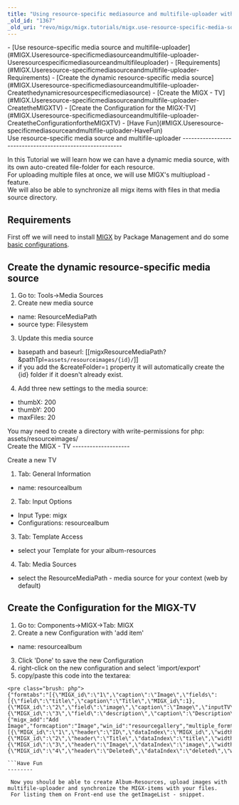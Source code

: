 ```yaml
---
title: "Using resource-specific mediasource and multifile-uploader with MIGX (Old Version)"
_old_id: "1367"
_old_uri: "revo/migx/migx.tutorials/migx.use-resource-specific-media-source-and-multifile-uploader"
---
```


<div>- [Use resource-specific media source and multifile-uploader](#MIGX.Useresource-specificmediasourceandmultifile-uploader-Useresourcespecificmediasourceandmultifileuploader)
- [Requirements](#MIGX.Useresource-specificmediasourceandmultifile-uploader-Requirements)
- [Create the dynamic resource-specific media source](#MIGX.Useresource-specificmediasourceandmultifile-uploader-Createthedynamicresourcespecificmediasource)
- [Create the MIGX - TV](#MIGX.Useresource-specificmediasourceandmultifile-uploader-CreatetheMIGXTV)
- [Create the Configuration for the MIGX-TV](#MIGX.Useresource-specificmediasourceandmultifile-uploader-CreatetheConfigurationfortheMIGXTV)
- [Have Fun](#MIGX.Useresource-specificmediasourceandmultifile-uploader-HaveFun)
 
</div>Use resource-specific media source and multifile-uploader
---------------------------------------------------------

 In this Tutorial we will learn how we can have a dynamic media source, with its own auto-created file-folder for each resource.   
 For uploading multiple files at once, we will use MIGX's multiupload - feature.   
 We will also be able to synchronize all migx items with files in that media source directory.

Requirements
------------

 First off we will need to install [MIGX](/extras/revo/migx "MIGX") by Package Management and do some [basic configurations](/extras/revo/migxdb/migxdb.configuration "MIGXdb.Configuration").

Create the dynamic resource-specific media source
-------------------------------------------------

1. Go to: Tools->Media Sources
2. Create new media source 
  - name: ResourceMediaPath
  - source type: Filesystem
3. Update this media source 
  - basepath and baseurl: \[\[migxResourceMediaPath? &pathTpl=`assets/resourceimages/{id}/`\]\]
  - if you add the &createFolder=`1` property it will automatically create the {id} folder if it doesn't already exist.
4. Add three new settings to the media source: 
  - thumbX: 200
  - thumbY: 200
  - maxFiles: 20

<div class="info"> You may need to create a directory with write-permissions for php: assets/resourceimages/ </div>Create the MIGX - TV
--------------------

 Create a new TV

1. Tab: General Information 
  - name: resourcealbum
2. Tab: Input Options 
  - Input Type: migx
  - Configurations: resourcealbum
3. Tab: Template Access 
  - select your Template for your album-resources
4. Tab: Media Sources 
  - select the ResourceMediaPath - media source for your context (web by default)

Create the Configuration for the MIGX-TV
----------------------------------------

1. Go to: Components->MIGX->Tab: MIGX
2. Create a new Configuration with 'add item' 
  - name: resourcealbum
3. Click 'Done' to save the new Configuration
4. right-click on the new configuration and select 'import/export'
5. copy/paste this code into the textarea:
 
```
<pre class="brush: php">
{"formtabs":"[{\"MIGX_id\":\"1\",\"caption\":\"Image\",\"fields\":[{\"field\":\"title\",\"caption\":\"Title\",\"MIGX_id\":1},{\"MIGX_id\":\"2\",\"field\":\"image\",\"caption\":\"Image\",\"inputTV\":\"\",\"inputTVtype\":\"image\",\"configs\":\"\",\"sourceFrom\":\"migx\",\"sources\":\"\",\"inputOptionValues\":\"\",\"default\":\"\"},{\"MIGX_id\":\"3\",\"field\":\"description\",\"caption\":\"Description\",\"inputTV\":\"\",\"inputTVtype\":\"\",\"configs\":\"\",\"sourceFrom\":\"config\",\"sources\":\"\",\"inputOptionValues\":\"\",\"default\":\"\"}]}]","contextmenus":"","actionbuttons":"upload||loadfromsource","columnbuttons":"","filters":"","extended":{"migx_add":"Add Image","formcaption":"Image","win_id":"resourcegallery","multiple_formtabs":"","packageName":"","classname":"","task":"","getlistsort":"","getlistsortdir":"","use_custom_prefix":"0","prefix":"","grid":"","gridload_mode":"1","check_resid":"1","check_resid_TV":"","join_alias":"","getlistwhere":"","joins":"","cmpmaincaption":"","cmptabcaption":"","cmptabdescription":"","cmptabcontroller":""},"columns":"[{\"MIGX_id\":\"1\",\"header\":\"ID\",\"dataIndex\":\"MIGX_id\",\"width\":\"10\",\"renderer\":\"\",\"sortable\":\"false\",\"show_in_grid\":\"1\"},{\"MIGX_id\":\"2\",\"header\":\"Title\",\"dataIndex\":\"title\",\"width\":\"20\",\"renderer\":\"\",\"sortable\":\"false\",\"show_in_grid\":\"1\"},{\"MIGX_id\":\"3\",\"header\":\"Image\",\"dataIndex\":\"image\",\"width\":\"20\",\"renderer\":\"this.renderImage\",\"sortable\":\"false\",\"show_in_grid\":\"1\"},{\"MIGX_id\":\"4\",\"header\":\"Deleted\",\"dataIndex\":\"deleted\",\"width\":\"10\",\"renderer\":\"this.renderCrossTick\",\"sortable\":\"false\",\"show_in_grid\":\"1\"}]"}

```Have Fun
--------

 Now you should be able to create Album-Resources, upload images with multifile-uploader and synchronize the MIGX-items with your files.   
 For listing them on Front-end use the getImageList - snippet.